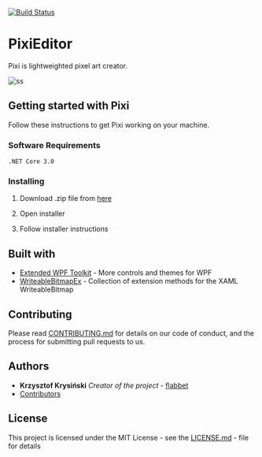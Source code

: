 [![Build Status](https://dev.azure.com/flabbet/PixiEditor/_apis/build/status/flabbet.PixiEditor?branchName=master)](https://dev.azure.com/flabbet/PixiEditor/_build/latest?definitionId=3&branchName=master)

# PixiEditor
Pixi is lightweighted pixel art creator.

![ss](https://user-images.githubusercontent.com/25402427/46804050-fb832d80-cd61-11e8-9df6-f9fafd3fa354.jpg)

## Getting started with Pixi

Follow these instructions to get Pixi working on your machine.

### Software Requirements

```
.NET Core 3.0
```

### Installing

1. Download .zip file from [here](https://github.com/flabbet/PixiEditor/releases)

2. Open installer 

3. Follow installer instructions

## Built with

* [Extended WPF Toolkit](https://github.com/xceedsoftware/wpftoolkit) - More controls and themes for WPF
* [WriteableBitmapEx](https://github.com/teichgraf/WriteableBitmapEx/) - Collection of extension methods for the XAML WriteableBitmap

## Contributing 

Please read [CONTRIBUTING.md](https://github.com/flabbet/PixiEditor/blob/master/CONTRIBUTING.md) for details on our code of conduct, and the process for submitting pull requests to us.

## Authors
* **Krzysztof Krysiński** *Creator of the project* - [flabbet](https://github.com/flabbet)
* [Contributors](https://github.com/flabbet/PixiEditor/graphs/contributors)

## License

This project is licensed under the MIT License - see the [LICENSE.md](https://github.com/flabbet/PixiEditor/blob/master/LICENSE) - file for details
